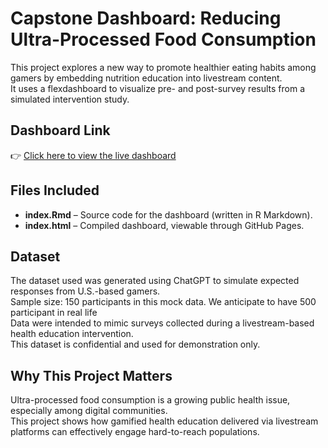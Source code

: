 # Capstone Dashboard: Reducing Ultra-Processed Food Consumption

This project explores a new way to promote healthier eating habits among gamers by embedding nutrition education into livestream content.  
It uses a flexdashboard to visualize pre- and post-survey results from a simulated intervention study.

## Dashboard Link
👉 [Click here to view the live dashboard](https://sim960082.github.io/flexdashboard-project/)
## Files Included
- **index.Rmd** – Source code for the dashboard (written in R Markdown).
- **index.html** – Compiled dashboard, viewable through GitHub Pages.

## Dataset
The dataset used was generated using ChatGPT to simulate expected responses from U.S.-based gamers.  
Sample size: 150 participants in this mock data. We anticipate to have 500 participant in real life  
Data were intended to mimic surveys collected during a livestream-based health education intervention.  
This dataset is confidential and used for demonstration only.

## Why This Project Matters
Ultra-processed food consumption is a growing public health issue, especially among digital communities.  
This project shows how gamified health education delivered via livestream platforms can effectively engage hard-to-reach populations.
